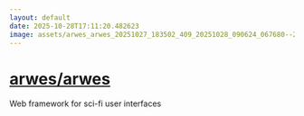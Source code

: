 ```yaml
---
layout: default
date: 2025-10-28T17:11:20.482623
image: assets/arwes_arwes_20251027_183502_409_20251028_090624_067680--20251028T100641025--cropped.png
---
```


# [arwes/arwes](https://github.com/arwes/arwes/)

Web framework for sci-fi user interfaces
